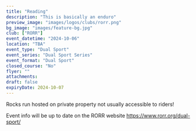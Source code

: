 ```yaml
---
title: "Reading"
description: "This is basically an enduro"
preview_image: "images/logos/clubs/rorr.png"
bg_image: "images/feature-bg.jpg"
club: ["RORR"]
event_datetime: "2024-10-06"
location: "TBA"
event_type: "Dual Sport"
event_series: "Dual Sport Series"
event_format: "Dual Sport"
closed_course: "No"
flyer: ""
attachments:
draft: false
expiryDate: 2024-10-07
---
```


Rocks run hosted on private property not usually accessible to riders! 

Event info will be up to date on the RORR website https://www.rorr.org/dual-sport/